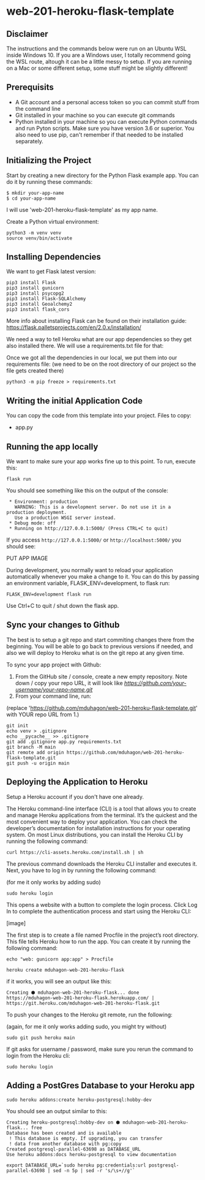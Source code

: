 # web-201-heroku-flask-template

## Disclaimer

The instructions and the commands below were run on an Ubuntu WSL inside Windows 10.
If you are a Windows user, I totally recommend going the WSL route, altough it can be a little messy to setup.
If you are running on a Mac or some different setup, some stuff might be slightly different!

## Prerequisits

- A Git account and a personal access token so you can commit stuff from the command line
- Git installed in your machine so you can execute git commands
- Python installed in your machine so you can execute Python commands and run Pyton scripts. Make sure you have version 3.6 or superior. You also need to use pip, can't remember if that needed to be installed separately.


## Initializing the Project

Start by creating a new directory for the Python Flask example app. You can do it by running these commands:

```
$ mkdir your-app-name
$ cd your-app-name
```

I will use 'web-201-heroku-flask-template' as my app name.

Create a Python virtual environment:

```
python3 -m venv venv
source venv/bin/activate
```

## Installing Dependencies

We want to get Flask latest version:

```
pip3 install Flask
pip3 install gunicorn
pip3 install psycopg2
pip3 install Flask-SQLAlchemy
pip3 install Geoalchemy2
pip3 install flask_cors
```

More info about installing Flask can be found on their installation guide: https://flask.palletsprojects.com/en/2.0.x/installation/

We need a way to tell Heroku what are our app dependencies so they get also installed there.
We will use a requirements.txt file for that:

Once we got all the dependencies in our local, we put them into our requirements file:
(we need to be on the root directory of our project so the file gets created there)

```
python3 -m pip freeze > requirements.txt
```

## Writing the initial Application Code

You can copy the code from this template into your project. Files to copy:

- app.py


## Running the app locally

We want to make sure your app works fine up to this point.
To run, execute this:

```
flask run
```

You should see something like this on the output of the console:
```
 * Environment: production
   WARNING: This is a development server. Do not use it in a production deployment.
   Use a production WSGI server instead.
 * Debug mode: off
 * Running on http://127.0.0.1:5000/ (Press CTRL+C to quit)
```

If you access ```http://127.0.0.1:5000/``` or ```http://localhost:5000/``` you should see:

PUT APP IMAGE

During development, you normally want to reload your application automatically whenever you make a change to it. You can do this by passing an environment variable, FLASK_ENV=development, to flask run:

```
FLASK_ENV=development flask run
```

Use Ctrl+C to quit / shut down the flask app.

## Sync your changes to Github

The best is to setup a git repo and start commiting changes there from the beginning. You will be able to go back to previous versions if needed, and also we will deploy to Heroku what is on the git repo at any given time.

To sync your app project with Github:

1. From the GitHub site / console, create a new empty repository. Note down / copy your repo URL, it will look like *https://github.com/your-username/your-repo-name.git*
2. From your command line, run:

(replace 'https://github.com/mduhagon/web-201-heroku-flask-template.git' with YOUR repo URL from 1.)

```
git init
echo venv > .gitignore
echo __pycache__ >> .gitignore
git add .gitignore app.py requirements.txt
git branch -M main
git remote add origin https://github.com/mduhagon/web-201-heroku-flask-template.git
git push -u origin main
```

## Deploying the Application to Heroku

Setup a Heroku account if you don't have one already.

The Heroku command-line interface (CLI) is a tool that allows you to create and manage Heroku applications from the terminal. It’s the quickest and the most convenient way to deploy your application. You can check the developer’s documentation for installation instructions for your operating system. On most Linux distributions, you can install the Heroku CLI by running the following command:

```
curl https://cli-assets.heroku.com/install.sh | sh
```

The previous command downloads the Heroku CLI installer and executes it. Next, you have to log in by running the following command:

(for me it only works by adding sudo)

```
sudo heroku login
```

This opens a website with a button to complete the login process. Click Log In to complete the authentication process and start using the Heroku CLI:

[image]

The first step is to create a file named Procfile in the project’s root directory. This file tells Heroku how to run the app. You can create it by running the following command:

```
echo "web: gunicorn app:app" > Procfile
```


```
heroku create mduhagon-web-201-heroku-flask
```

if it works, you will see an output like this:

```
Creating ⬢ mduhagon-web-201-heroku-flask... done
https://mduhagon-web-201-heroku-flask.herokuapp.com/ | https://git.heroku.com/mduhagon-web-201-heroku-flask.git
```

To push your changes to the Heroku git remote, run the following:

(again, for me it only works adding sudo, you might try without)
```
sudo git push heroku main
```

If git asks for username / password, make sure you rerun the command to login from the Heroku cli:

```
sudo heroku login
```

## Adding a PostGres Database to your Heroku app

```
sudo heroku addons:create heroku-postgresql:hobby-dev
```

You should see an output similar to this:

```
Creating heroku-postgresql:hobby-dev on ⬢ mduhagon-web-201-heroku-flask... free
Database has been created and is available
 ! This database is empty. If upgrading, you can transfer
 ! data from another database with pg:copy
Created postgresql-parallel-63698 as DATABASE_URL
Use heroku addons:docs heroku-postgresql to view documentation
```

```
export DATABASE_URL=`sudo heroku pg:credentials:url postgresql-parallel-63698 | sed -n 5p | sed -r 's/\s+//g'`
```


